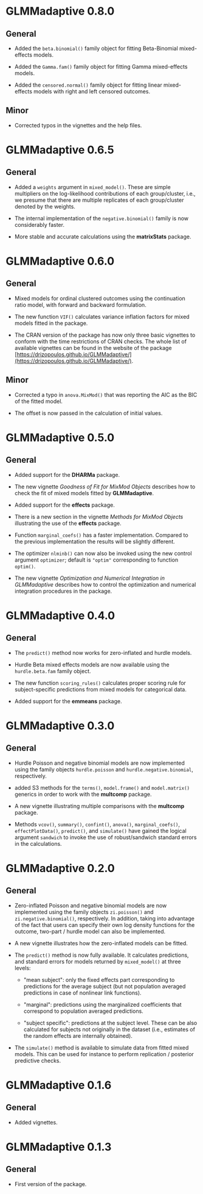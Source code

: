 # GLMMadaptive 0.8.0

## General
* Added the `beta.binomial()` family object for fitting Beta-Binomial mixed-effects models.

* Added the `Gamma.fam()` family object for fitting Gamma mixed-effects models.

* Added the `censored.normal()` family object for fitting linear mixed-effects models with right and left censored outcomes.

## Minor
* Corrected typos in the vignettes and the help files.


# GLMMadaptive 0.6.5

## General
* Added a `weights` argument in `mixed_model()`. These are simple multipliers on the log-likelihood contributions of each group/cluster, i.e., we presume that there are multiple replicates of each group/cluster denoted by the weights.

* The internal implementation of the `negative.binomial()` family is now considerably faster.

* More stable and accurate calculations using the **matrixStats** package.


# GLMMadaptive 0.6.0

## General
* Mixed models for ordinal clustered outcomes using the continuation ratio model, with forward and backward formulation.

* The new function `VIF()` calculates variance inflation factors for mixed models fitted in the package.

* The CRAN version of the package has now only three basic vignettes to conform with the time restrictions of CRAN checks. The whole list of available vignettes can be found in the website of the package [https://drizopoulos.github.io/GLMMadaptive/](https://drizopoulos.github.io/GLMMadaptive/).

## Minor
* Corrected a typo in `anova.MixMod()` that was reporting the AIC as the BIC of the fitted model.

* The offset is now passed in the calculation of initial values.

# GLMMadaptive 0.5.0

## General
* Added support for the **DHARMa** package.

* The new vignette *Goodness of Fit for MixMod Objects* describes how to check the fit 
of mixed models fitted by **GLMMadaptive**.

* Added support for the **effects** package.

* There is a new section in the vignette *Methods for MixMod Objects* illustrating the use of the **effects** package.

* Function `marginal_coefs()` has a faster implementation. Compared to the previous implementation the results will be slightly different.

* The optimizer `nlminb()` can now also be invoked using the new control argument `optimizer`; default is `"optim"` corresponding to function `optim()`.

* The new vignette *Optimization and Numerical Integration in GLMMadaptive* describes how to control the optimization and numerical integration procedures in the package.

# GLMMadaptive 0.4.0

## General
* The `predict()` method now works for zero-inflated and hurdle models.

* Hurdle Beta mixed effects models are now available using the `hurdle.beta.fam` family
object.

* The new function `scoring_rules()` calculates proper scoring rule for subject-specific
predictions from mixed models for categorical data.

* Added support for the **emmeans** package.

# GLMMadaptive 0.3.0

## General
* Hurdle Poisson and negative binomial models are now implemented using the family objects `hurdle.poisson` and `hurdle.negative.binomial`, respectively.

* added S3 methods for the `terms()`, `model.frame()` and `model.matrix()` generics in order to
work with the **multcomp** package.

* A new vignette illustrating multiple comparisons with the **multcomp** package.

* Methods `vcov()`, `summary()`, `confint()`, `anova()`, `marginal_coefs()`, `effectPlotData()`, `predict()`, and `simulate()` have gained the logical argument `sandwich` to invoke the use of robust/sandwich standard errors in the calculations.

# GLMMadaptive 0.2.0

## General
* Zero-inflated Poisson and negative binomial models are now implemented using the family objects `zi.poisson()` and `zi.negative.binomial()`, respectively. In addition, taking into advantage of the fact that users can specify their own log density functions for the outcome, two-part / hurdle model can also be implemented. 

* A new vignette illustrates how the zero-inflated models can be fitted.

* The `predict()` method is now fully available. It calculates predictions, and standard errors for models returned by `mixed_model()` at three levels:
     + "mean subject": only the fixed effects part corresponding to predictions for the average subject (but not population averaged predictions in case of nonlinear link functions).
     
     + "marginal": predictions using the marginalized coefficients that correspond to population averaged predictions.
     
     + "subject specific": predictions at the subject level. These can be also calculated for subjects not originally in the dataset (i.e., estimates of the random effects are internally obtained).

* The `simulate()` method is available to simulate data from fitted mixed models. This can be used for instance to perform replication / posterior predictive checks.

# GLMMadaptive 0.1.6

## General
* Added vignettes.

# GLMMadaptive 0.1.3

## General
* First version of the package.

